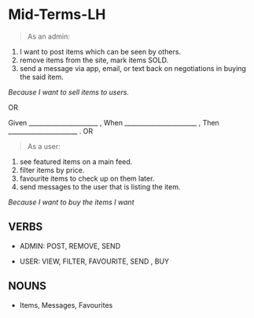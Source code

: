 # Mid-Terms-LH

> As an admin:
1. I want to post items which can be seen by others.
2. remove items from the site, mark items SOLD.
3. send a message via app, email, or text back on negotiations in buying the said item.

*Because I want to sell items to users.*


OR

Given ______________________ ,
When _______________________ ,
Then  ______________________ .
OR

> As a user:
1. see featured items on a main feed.
2. filter items by price.
3. favourite items to check up on them later.
4. send messages to the user that is listing the item.

*Because I want to buy the items I want*

## VERBS

* ADMIN: POST, REMOVE, SEND 

* USER: VIEW, FILTER, FAVOURITE, SEND , BUY

## NOUNS

* Items, Messages, Favourites 
